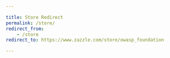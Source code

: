 ```yaml
---

title: Store Redirect
permalink: /store/
redirect_from: 
    - /store
redirect_to: https://www.zazzle.com/store/owasp_foundation

---
```

